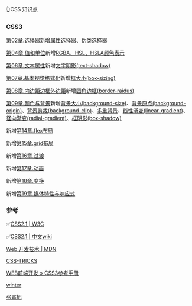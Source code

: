 👆CSS 知识点

### CSS3
[第02章.选择器](https://github.com/wyhcool/notes/blob/master/Web/CSS%E7%9F%A5%E8%AF%86%E7%82%B9/%E7%AC%AC02%E7%AB%A0.%E9%80%89%E6%8B%A9%E5%99%A8.md)新增[属性选择器](https://github.com/wyhcool/notes/blob/master/Web/CSS%E7%9F%A5%E8%AF%86%E7%82%B9/%E7%AC%AC02%E7%AB%A0.%E9%80%89%E6%8B%A9%E5%99%A8.md#%E6%A0%B9%E6%8D%AE%E9%83%A8%E5%88%86%E5%B1%9E%E6%80%A7%E5%80%BC%E9%80%89%E6%8B%A9%E5%99%A8)、[伪类选择器](https://github.com/wyhcool/notes/blob/master/Web/CSS%E7%9F%A5%E8%AF%86%E7%82%B9/%E7%AC%AC02%E7%AB%A0.%E9%80%89%E6%8B%A9%E5%99%A8.md#%E7%BB%93%E6%9E%84%E4%BC%AA%E7%B1%BB)

[第04章.值和单位](https://github.com/wyhcool/notes/blob/master/Web/CSS%E7%9F%A5%E8%AF%86%E7%82%B9/%E7%AC%AC04%E7%AB%A0.%E5%80%BC%E5%92%8C%E5%8D%95%E4%BD%8D.md)新增[RGBA、HSL、HSLA颜色表示](https://github.com/wyhcool/notes/blob/master/Web/CSS%E7%9F%A5%E8%AF%86%E7%82%B9/%E7%AC%AC04%E7%AB%A0.%E5%80%BC%E5%92%8C%E5%8D%95%E4%BD%8D.md#%E9%A2%9C%E8%89%B2)

[第06章.文本属性](https://github.com/wyhcool/notes/blob/master/Web/CSS%E7%9F%A5%E8%AF%86%E7%82%B9/%E7%AC%AC06%E7%AB%A0.%E6%96%87%E6%9C%AC%E5%B1%9E%E6%80%A7.md)新增[文字阴影(text-shadow)](https://github.com/wyhcool/notes/blob/master/Web/CSS%E7%9F%A5%E8%AF%86%E7%82%B9/%E7%AC%AC06%E7%AB%A0.%E6%96%87%E6%9C%AC%E5%B1%9E%E6%80%A7.md#%E6%96%87%E6%9C%AC%E9%98%B4%E5%BD%B1-text-shadow)

[第07章.基本视觉格式化](https://github.com/wyhcool/notes/blob/master/Web/CSS%E7%9F%A5%E8%AF%86%E7%82%B9/%E7%AC%AC07%E7%AB%A0.%E5%9F%BA%E6%9C%AC%E8%A7%86%E8%A7%89%E6%A0%BC%E5%BC%8F%E5%8C%96.md)新增[框大小(box-sizing)](https://github.com/wyhcool/notes/blob/master/Web/CSS%E7%9F%A5%E8%AF%86%E7%82%B9/%E7%AC%AC07%E7%AB%A0.%E5%9F%BA%E6%9C%AC%E8%A7%86%E8%A7%89%E6%A0%BC%E5%BC%8F%E5%8C%96.md#%E5%9D%97%E7%BA%A7%E5%85%83%E7%B4%A0block-level-elements)

[第08章.内边距边框外边距](https://github.com/wyhcool/notes/blob/master/Web/CSS%E7%9F%A5%E8%AF%86%E7%82%B9/%E7%AC%AC08%E7%AB%A0.%E5%86%85%E8%BE%B9%E8%B7%9D%E8%BE%B9%E6%A1%86%E5%A4%96%E8%BE%B9%E8%B7%9D.md)新增[圆角边框(border-raidus)](https://github.com/wyhcool/notes/blob/master/Web/CSS%E7%9F%A5%E8%AF%86%E7%82%B9/%E7%AC%AC08%E7%AB%A0.%E5%86%85%E8%BE%B9%E8%B7%9D%E8%BE%B9%E6%A1%86%E5%A4%96%E8%BE%B9%E8%B7%9D.md#%E5%9C%86%E8%A7%92%E8%BE%B9%E6%A1%86-rounding-border-corners)

[第09章.颜色与背景](https://github.com/wyhcool/notes/blob/master/Web/CSS%E7%9F%A5%E8%AF%86%E7%82%B9/%E7%AC%AC09%E7%AB%A0.%E9%A2%9C%E8%89%B2%E5%92%8C%E8%83%8C%E6%99%AF.md)新增[背景大小(background-size)](https://github.com/wyhcool/notes/blob/master/Web/CSS%E7%9F%A5%E8%AF%86%E7%82%B9/%E7%AC%AC09%E7%AB%A0.%E9%A2%9C%E8%89%B2%E5%92%8C%E8%83%8C%E6%99%AF.md#%E8%83%8C%E6%99%AF%E5%A4%A7%E5%B0%8F)、[背景原点(background-origin)](https://github.com/wyhcool/notes/blob/master/Web/CSS%E7%9F%A5%E8%AF%86%E7%82%B9/%E7%AC%AC09%E7%AB%A0.%E9%A2%9C%E8%89%B2%E5%92%8C%E8%83%8C%E6%99%AF.md#%E8%83%8C%E6%99%AF%E5%8E%9F%E7%82%B9)、[背景剪裁(background-clip)](https://github.com/wyhcool/notes/blob/master/Web/CSS%E7%9F%A5%E8%AF%86%E7%82%B9/%E7%AC%AC09%E7%AB%A0.%E9%A2%9C%E8%89%B2%E5%92%8C%E8%83%8C%E6%99%AF.md#%E8%83%8C%E6%99%AF%E5%89%AA%E8%A3%81)、[多重背景](https://github.com/wyhcool/notes/blob/master/Web/CSS%E7%9F%A5%E8%AF%86%E7%82%B9/%E7%AC%AC09%E7%AB%A0.%E9%A2%9C%E8%89%B2%E5%92%8C%E8%83%8C%E6%99%AF.md#%E5%A4%9A%E9%87%8D%E8%83%8C%E6%99%AF-multiple-backgrounds)、[线性渐变(linear-gradient)](https://github.com/wyhcool/notes/blob/master/Web/CSS%E7%9F%A5%E8%AF%86%E7%82%B9/%E7%AC%AC09%E7%AB%A0.%E9%A2%9C%E8%89%B2%E5%92%8C%E8%83%8C%E6%99%AF.md#%E7%BA%BF%E6%80%A7%E6%B8%90%E5%8F%98-linear-gradients)、[径向渐变(radial-gradient)](https://github.com/wyhcool/notes/blob/master/Web/CSS%E7%9F%A5%E8%AF%86%E7%82%B9/%E7%AC%AC09%E7%AB%A0.%E9%A2%9C%E8%89%B2%E5%92%8C%E8%83%8C%E6%99%AF.md#%E5%BE%84%E5%90%91%E6%B8%90%E5%8F%98-radial-gradients)、[框阴影(box-shadow)](https://github.com/wyhcool/notes/blob/master/Web/CSS%E7%9F%A5%E8%AF%86%E7%82%B9/%E7%AC%AC09%E7%AB%A0.%E9%A2%9C%E8%89%B2%E5%92%8C%E8%83%8C%E6%99%AF.md#%E6%A1%86%E9%98%B4%E5%BD%B1-box-shadows)

新增[第14章.flex布局](https://github.com/wyhcool/notes/blob/master/Web/CSS%E7%9F%A5%E8%AF%86%E7%82%B9/%E7%AC%AC14%E7%AB%A0.flex%E5%B8%83%E5%B1%80.md)

新增[第15章.grid布局](https://github.com/wyhcool/notes/blob/master/Web/CSS%E7%9F%A5%E8%AF%86%E7%82%B9/%E7%AC%AC15%E7%AB%A0.grid%E5%B8%83%E5%B1%80.md)

新增[第16章.过渡](https://github.com/wyhcool/notes/blob/master/Web/CSS%E7%9F%A5%E8%AF%86%E7%82%B9/%E7%AC%AC16%E7%AB%A0.%E8%BF%87%E6%B8%A1.md)

新增[第17章.动画](https://github.com/wyhcool/notes/blob/master/Web/CSS%E7%9F%A5%E8%AF%86%E7%82%B9/%E7%AC%AC17%E7%AB%A0.%E5%8A%A8%E7%94%BB.md)

新增[第18章.变换](https://github.com/wyhcool/notes/blob/master/Web/CSS%E7%9F%A5%E8%AF%86%E7%82%B9/%E7%AC%AC18%E7%AB%A0.%E5%8F%98%E6%8D%A2.md)

新增[第19章.媒体特性与响应式]()


### 参考
✅[CSS2.1 | W3C](https://www.w3.org/TR/CSS2/)

✅[CSS2.1 | 中文wiki](https://www.w3.org/html/ig/zh/wiki/CSS2)

[Web 开发技术
| MDN](https://developer.mozilla.org/zh-CN/docs/Web)

[CSS-TRICKS](https://css-tricks.com/)

[WEB前端开发 » CSS3参考手册](http://caibaojian.com/css3/)

[winter](https://www.cnblogs.com/winter-cn/)

[张鑫旭](https://www.zhangxinxu.com/wordpress/)

